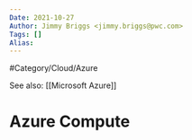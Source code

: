 ```yaml
---
Date: 2021-10-27
Author: Jimmy Briggs <jimmy.briggs@pwc.com>
Tags: []
Alias:
---
```


#Category/Cloud/Azure 

See also: [[Microsoft Azure]]

# Azure Compute
